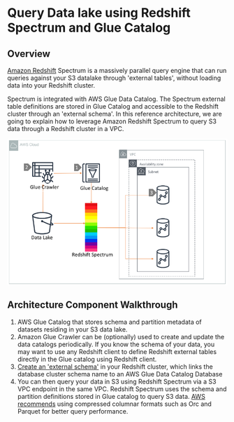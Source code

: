 # Query Data lake using Redshift Spectrum and Glue Catalog

## Overview

[Amazon Redshift](https://aws.amazon.com/redshift/) Spectrum is a massively parallel query engine that can run queries against your S3 datalake through 'external tables', without loading data into your Redshift cluster.

Spectrum is integrated with AWS Glue Data Catalog. The Spectrum external table definitions are stored in Glue Catalog and accessible to the Redshift cluster through an 'external schema'. In this reference architecture, we are going to explain how to leverage Amazon Redshift Spectrum to query S3 data through a Redshift cluster in a VPC.

![Query Data lake using Spectrum](../.gitbook/assets/analytics-redshift-spectrum.png)

## Architecture Component Walkthrough

1. AWS Glue Catalog that stores schema and partition metadata of datasets residing in your S3 data lake.
2. Amazon Glue Crawler can be \(optionally\) used to create and update the data catalogs periodically. If you know the schema of your data, you may want to use any Redshift client to define Redshift external tables directly in the Glue catalog using Redshift client.
3. [Create an 'external schema'](https://docs.aws.amazon.com/redshift/latest/dg/c-spectrum-external-schemas.html) in your Redshift cluster, which links the database cluster schema name to an AWS Glue Data Catalog Database
4. You can then query your data in S3 using Redshift Spectrum via a S3 VPC endpoint in the same VPC. Redshift Spectrum uses the schema and partition definitions stored in Glue catalog to query S3 data. [AWS recommends](https://aws.amazon.com/blogs/big-data/10-best-practices-for-amazon-redshift-spectrum/) using compressed columnar formats such as Orc and Parquet for better query performance.

